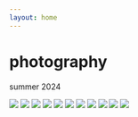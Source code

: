 ```yaml
---
layout: home
---
```

# photography

summer 2024

![](/content/1.jpeg)
![](/content/2.jpeg)
![](/content/3.jpeg)
![](/content/4.jpeg)
![](/content/5.jpeg)
![](/content/6.jpeg)
![](/content/7.jpeg)
![](/content/8.jpeg)
![](/content/9.jpeg)
![](/content/10.jpeg)
![](/content/11.jpeg)
